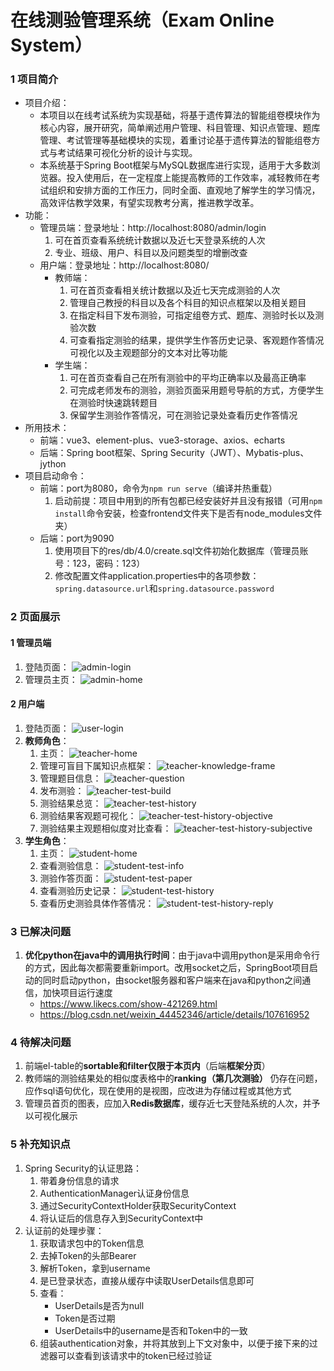 # 在线测验管理系统（Exam Online System）
### 1 项目简介
- 项目介绍：
    - 本项目以在线考试系统为实现基础，将基于遗传算法的智能组卷模块作为核心内容，展开研究，简单阐述用户管理、科目管理、知识点管理、题库管理、考试管理等基础模块的实现，着重讨论基于遗传算法的智能组卷方式与考试结果可视化分析的设计与实现。
    - 本系统基于Spring Boot框架与MySQL数据库进行实现，适用于大多数浏览器。投入使用后，在一定程度上能提高教师的工作效率，减轻教师在考试组织和安排方面的工作压力，同时全面、直观地了解学生的学习情况，高效评估教学效果，有望实现教考分离，推进教学改革。
- 功能：
    - 管理员端：登录地址：http://localhost:8080/admin/login
        1. 可在首页查看系统统计数据以及近七天登录系统的人次
        2. 专业、班级、用户、科目以及问题类型的增删改查
    - 用户端：登录地址：http://localhost:8080/
        - 教师端：
            1. 可在首页查看相关统计数据以及近七天完成测验的人次
            2. 管理自己教授的科目以及各个科目的知识点框架以及相关题目
            3. 在指定科目下发布测验，可指定组卷方式、题库、测验时长以及测验次数
            4. 可查看指定测验的结果，提供学生作答历史记录、客观题作答情况可视化以及主观题部分的文本对比等功能
        - 学生端：
            1. 可在首页查看自己在所有测验中的平均正确率以及最高正确率
            2. 可完成老师发布的测验，测验页面采用题号导航的方式，方便学生在测验时快速跳转题目
            3. 保留学生测验作答情况，可在测验记录处查看历史作答情况
- 所用技术：
	- 前端：vue3、element-plus、vue3-storage、axios、echarts
	- 后端：Spring boot框架、Spring Security（JWT）、Mybatis-plus、jython
- 项目启动命令：
    - 前端：port为8080，命令为`npm run serve`（编译并热重载）
        1. 启动前提：项目中用到的所有包都已经安装好并且没有报错（可用`npm install`命令安装，检查frontend文件夹下是否有node_modules文件夹）
    - 后端：port为9090
        1. 使用项目下的res/db/4.0/create.sql文件初始化数据库（管理员账号：123，密码：123）
        2. 修改配置文件application.properties中的各项参数：`spring.datasource.url`和`spring.datasource.password`
### 2 页面展示
#### 1 管理员端
1. 登陆页面：
    ![admin-login](/res/img/3.0/admin-login.jpg)
2. 管理员主页：
    ![admin-home](/res/img/3.0/admin-home.jpg)
#### 2 用户端
1. 登陆页面：
    ![user-login](/res/img/3.0/user-login.jpg)
2. **教师角色**：
    1. 主页：
        ![teacher-home](/res/img/3.0/teacher-home.jpg)
    2. 管理可盲目下属知识点框架：
        ![teacher-knowledge-frame](/res/img/3.0/teacher-knowledge-frame.jpg)
    3. 管理题目信息：
        ![teacher-question](/res/img/3.0/teacher-question.jpg)
    4. 发布测验：
        ![teacher-test-build](/res/img/3.0/teacher-test-build.jpg)
    5. 测验结果总览：
        ![teacher-test-history](/res/img/3.0/teacher-test-history.jpg)
    6. 测验结果客观题可视化：
        ![teacher-test-history-objective](/res/img/3.0/teacher-test-history-objective.jpg)
    7. 测验结果主观题相似度对比查看：
        ![teacher-test-history-subjective](/res/img/3.0/teacher-test-history-subjective.jpg)
3. **学生角色**：
    1. 主页：
        ![student-home](/res/img/3.0/student-home.jpg)
    2. 查看测验信息：
        ![student-test-info](/res/img/3.0/student-test-info.jpg)
    3. 测验作答页面：
        ![student-test-paper](/res/img/3.0/student-test-paper.jpg)
    4. 查看测验历史记录：
        ![student-test-history](/res/img/3.0/student-test-history.jpg)
    5. 查看历史测验具体作答情况：
        ![student-test-history-reply](/res/img/3.0/student-test-history-reply.jpg)

### 3 已解决问题
1. **优化python在java中的调用执行时间**：由于java中调用python是采用命令行的方式，因此每次都需要重新import。改用socket之后，SpringBoot项目启动的同时启动python，由socket服务器和客户端来在java和python之间通信，加快项目运行速度
    - https://www.likecs.com/show-421269.html
    - https://blog.csdn.net/weixin_44452346/article/details/107616952

### 4 待解决问题
1. 前端el-table的**sortable和filter仅限于本页内**（后端**框架分页**）
2. 教师端的测验结果处的相似度表格中的**ranking（第几次测验）** 仍存在问题，应作sql语句优化，现在使用的是视图，应改进为存储过程或其他方式
3. 管理员首页的图表，应加入**Redis数据库**，缓存近七天登陆系统的人次，并予以可视化展示

### 5 补充知识点
1. Spring Security的认证思路：
    1. 带着身份信息的请求
    2. AuthenticationManager认证身份信息
    3. 通过SecurityContextHolder获取SecurityContext
    4. 将认证后的信息存入到SecurityContext中
2. 认证前的处理步骤：
    1. 获取请求包中的Token信息
    2. 去掉Token的头部Bearer
    3. 解析Token，拿到username
    4. 是已登录状态，直接从缓存中读取UserDetails信息即可
    5. 查看：
        - UserDetails是否为null
        - Token是否过期
        - UserDetails中的username是否和Token中的一致
    6. 组装authentication对象，并将其放到上下文对象中，以便于接下来的过滤器可以查看到该请求中的token已经过验证